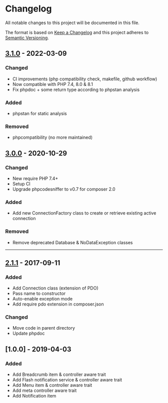 # Changelog
All notable changes to this project will be documented in this file.

The format is based on [Keep a Changelog](http://keepachangelog.com/en/1.0.0/)
and this project adheres to [Semantic Versioning](http://semver.org/spec/v2.0.0.html).


## [3.1.0] - 2022-03-09
[3.1.0]: https://github.com/eureka-framework/component-database/compare/3.0.0...3.1.0
### Changed
 * CI improvements (php compatibility check, makefile, github workflow)
 * Now compatible with PHP 7.4, 8.0 & 8.1
 * Fix phpdoc + some return type according to phpstan analysis
### Added
 * phpstan for static analysis
### Removed
 * phpcompatibility (no more maintained)

## [3.0.0] - 2020-10-29
[3.0.0]: https://github.com/eureka-framework/component-database/compare/2.0.0...3.0.0
### Changed
 * New require PHP 7.4+
 * Setup CI
 * Upgrade phpcodesniffer to v0.7 for composer 2.0 
### Added
 * Add new ConnectionFactory class to create or retrieve existing active connection
### Removed
 * Remove deprecated Database & NoDataException classes

----

## [2.1.1] - 2017-09-11
[2.1.1]: https://github.com/eureka-framework/component-database/compare/1.0.0...2.1.1
### Added
 * Add Connection class (extension of PDO)
 * Pass name to constructor
 * Auto-enable exception mode
 * Add require pdo extension in composer.json
### Changed
 * Move code in parent directory
 * Update phpdoc

## [1.0.0] - 2019-04-03
### Added
  * Add Breadcrumb item & controller aware trait
  * Add Flash notification service & controller aware trait
  * Add Menu item & controller aware trait
  * Add meta controller aware trait
  * Add Notification item
